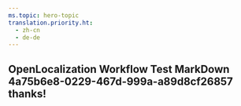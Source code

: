 ```yaml
---
ms.topic: hero-topic
translation.priority.ht: 
  - zh-cn
  - de-de
---
```

## OpenLocalization Workflow Test MarkDown 4a75b6e8-0229-467d-999a-a89d8cf26857 thanks!
